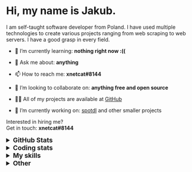 # Hi, my name is Jakub.

I am self-taught software developer from Poland. I have used multiple technologies to create various projects ranging from web scraping to web servers. I have a good grasp in every field.

- 🌱 I’m currently learning: **nothing right now :((**

- 💬 Ask me about: **anything**

- 📫 How to reach me: **xnetcat#8144**

- 👯 I’m looking to collaborate on: **anything free and open source**

- 👨‍💻 All of my projects are available at [GitHub](https://github.com/xnetcat?tab=repositories)

- 🔭 I’m currently working on: [spotdl](https://github.com/spotDL/spotify-downloader) and other smaller projects

Interested in hiring me?  
Get in touch: **xnetcat#8144**

<details>
  <summary style="font-size:1.25em"><strong>GitHub Stats</strong></summary>
  <a href="https://github.com/anuraghazra/github-readme-stats" title="Go to Source">
    <img height=175 align="center" src="https://github-readme-stats.vercel.app/api?username=xnetcat&show_icons=true&theme=gotham">
  </a>
  <a href="https://github.com/anuraghazra/github-readme-stats">
  <img height=175 align="center" src="https://github-readme-stats.vercel.app/api/top-langs/?username=xnetcat&title_color=2aa889&text_color=99d1ce&icon_color=2bbc8a&bg_color=0c1014&langs_count=8&layout=compact" />
  </a>
</details>

<details>
  <summary style="font-size:1.25em"><strong>Coding stats</strong></summary>
  <!--START_SECTION:waka-->
<div class="waka-stats"><strong>🐱 My Github Data</strong>
<ul>
<li>🏆 843 Contributions in the Year 2022
<li>📦 65.0 kB Used in Github's Storage
<li>💼 Opted to Hire
<li>📜 21 Public Repositories
<li>🔑 1 Private Repository
</ul><pre lang="text">
<strong>📅 I'm Most Productive on Thursday</strong>
<code>Monday       69 commits     ██░░░░░░░░░░░░░░░░░░░░░░░   9.86% 
Tuesday      103 commits    ███░░░░░░░░░░░░░░░░░░░░░░   14.71% 
Wednesday    76 commits     ██░░░░░░░░░░░░░░░░░░░░░░░   10.86% 
Thursday     117 commits    ████░░░░░░░░░░░░░░░░░░░░░   16.71% 
Friday       103 commits    ███░░░░░░░░░░░░░░░░░░░░░░   14.71% 
Saturday     116 commits    ████░░░░░░░░░░░░░░░░░░░░░   16.57% 
Sunday       116 commits    ████░░░░░░░░░░░░░░░░░░░░░   16.57%</code>
</pre>

<pre lang="text"><strong>📊 This Week I Spent My Time On</strong>
<code>⌚︎  Time Zone: Europe/Warsaw
💬︎  Programming Languages: 
Python                   3 hrs 4 mins        ██████████████████░░░░░░░   72.33% 
YAML                     28 mins             ██░░░░░░░░░░░░░░░░░░░░░░░   11.37% 
Docker                   22 mins             ██░░░░░░░░░░░░░░░░░░░░░░░   8.67% 
TOML                     12 mins             █░░░░░░░░░░░░░░░░░░░░░░░░   4.92% 
HTML                     5 mins              ░░░░░░░░░░░░░░░░░░░░░░░░░   2.0%
🔥  Editors: 
VS Code                  4 hrs 14 mins       █████████████████████████   100.0%
🐱‍‍💻   Projects: 
spotify-downloader       4 hrs 7 mins        ████████████████████████░   97.11% 
bypass_utility           7 mins              ░░░░░░░░░░░░░░░░░░░░░░░░░   2.89%
‍‍💻   Operating System: 
Windows                  4 hrs 14 mins       █████████████████████████   100.0%</code></pre><pre lang="text">
<strong>I Mostly Code in Python</strong>
<code>Python                   10 repos            ██████████████░░░░░░░░░░░   55.56% 
JavaScript               3 repos             ████░░░░░░░░░░░░░░░░░░░░░   16.67% 
HTML                     2 repos             ██░░░░░░░░░░░░░░░░░░░░░░░   11.11% 
Jupyter Notebook         1 repo              █░░░░░░░░░░░░░░░░░░░░░░░░   5.56% 
Shell                    1 repo              █░░░░░░░░░░░░░░░░░░░░░░░░   5.56%</code>
</pre>

**Timeline**

![Chart not found](https://raw.githubusercontent.com/xnetcat/xnetcat/master/charts/bar_graph.png) 

</div>
<!--END_SECTION:waka-->
</details>

<details>
  <summary style="font-size:1.25em"><strong>My skills</strong></summary>
 
 ## Languages

![JavaScript](https://img.shields.io/badge/javascript%20-%23323330.svg?&style=for-the-badge&logo=javascript&logoColor=%23F7DF1E)
![Python](https://img.shields.io/badge/python%20-%2314354C.svg?&style=for-the-badge&logo=python&logoColor=white)
![HTML5](https://img.shields.io/badge/html5%20-%23E34F26.svg?&style=for-the-badge&logo=html5&logoColor=white)
![CSS3](https://img.shields.io/badge/css3%20-%231572B6.svg?&style=for-the-badge&logo=css3&logoColor=white)
![Shell Script](https://img.shields.io/badge/shell_script%20-%23121011.svg?&style=for-the-badge&logo=gnu-bash&logoColor=white)
![Markdown](https://img.shields.io/badge/markdown-%23000000.svg?&style=for-the-badge&logo=markdown&logoColor=white)

## Frameworks

![Flask](https://img.shields.io/badge/flask%20-%23000.svg?&style=for-the-badge&logo=flask&logoColor=white)
![Selenium](https://img.shields.io/badge/selenium%20-%2343B02A.svg?&style=for-the-badge&logo=selenium&logoColor=white)

## Version Control

![Git](https://img.shields.io/badge/git%20-%23F05033.svg?&style=for-the-badge&logo=git&logoColor=white)
![GitHub](https://img.shields.io/badge/github%20-%23121011.svg?&style=for-the-badge&logo=github&logoColor=white)

## CI

![GitHub Actions](https://img.shields.io/badge/github%20actions%20-%232671E5.svg?&style=for-the-badge&logo=github%20actions&logoColor=white)

## Other

![Jupyter](https://img.shields.io/badge/Jupyter%20-%23F37626.svg?&style=for-the-badge&logo=Jupyter&logoColor=white)

</details>

<details>
  <summary style="font-size:1.25em"><strong>Other</strong></summary>

## Contact

[![protonmail](https://img.shields.io/badge/protonmail-%238B89CC.svg?&style=for-the-badge&logo=protonmail&logoColor=white)](mailto:xnetcat@pm.me)
[![gmail](https://img.shields.io/badge/gmail-%23D14836.svg?&style=for-the-badge&logo=gmail&logoColor=white)](mailto:xnetcat.dev@gmail.com)
![discord](https://img.shields.io/badge/xnetcat%238144-7289DA.svg?&style=for-the-badge&logo=discord&logoColor=white)

</details>

